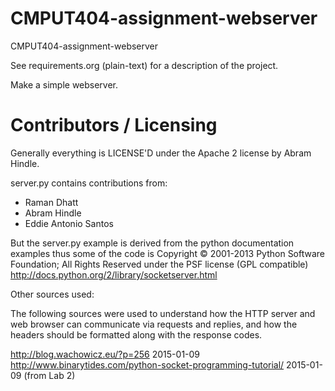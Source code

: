 CMPUT404-assignment-webserver
=============================

CMPUT404-assignment-webserver

See requirements.org (plain-text) for a description of the project.

Make a simple webserver.

Contributors / Licensing
========================

Generally everything is LICENSE'D under the Apache 2 license by Abram Hindle.

server.py contains contributions from:

* Raman Dhatt
* Abram Hindle
* Eddie Antonio Santos

But the server.py example is derived from the python documentation
examples thus some of the code is Copyright © 2001-2013 Python
Software Foundation; All Rights Reserved under the PSF license (GPL
compatible) http://docs.python.org/2/library/socketserver.html

Other sources used:

The following sources were used to understand how the HTTP server and web browser can communicate via requests and replies, and how the headers should be formatted along with the response codes.

http://blog.wachowicz.eu/?p=256 2015-01-09
http://www.binarytides.com/python-socket-programming-tutorial/ 2015-01-09 (from Lab 2)

